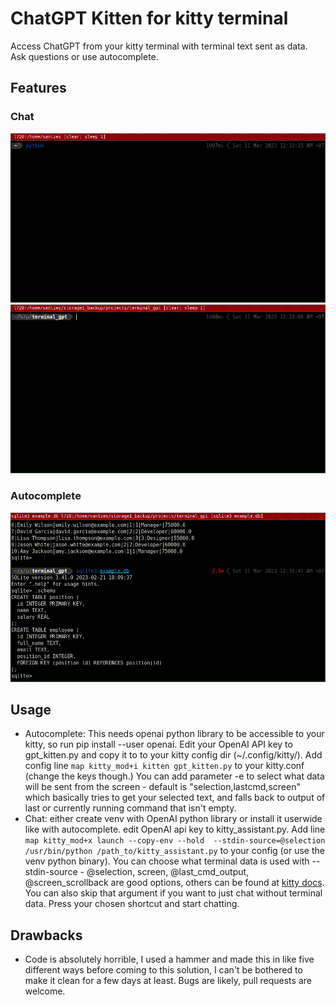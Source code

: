 # ChatGPT Kitten for kitty terminal

Access ChatGPT from your kitty terminal with terminal text sent as data. Ask questions or use autocomplete.

## Features
### Chat
![chatdemo_python](demo_gif/python1.gif)
![chatdemo_sqlite](demo_gif/sqlite_chat.gif)

### Autocomplete
![sqlite_autocomplete.gif](demo_gif/sqlite_autocomplete.gif)

## Usage
- Autocomplete: This needs openai python library to be accessible to your kitty, so run pip install --user openai. Edit your OpenAI API key to gpt_kitten.py and copy it to to your kitty config dir (~/.config/kitty/). Add config line ```map kitty_mod+i kitten gpt_kitten.py``` to your kitty.conf (change the keys though.) You can add parameter -e to select what data will be sent from the screen - default is "selection,lastcmd,screen" which basically tries to get your selected text, and falls back to output of last or currently running command that isn't empty.
- Chat: either create venv with OpenAI python library or install it userwide like with autocomplete. edit OpenAI api key to kitty_assistant.py. Add line ```map kitty_mod+x launch --copy-env --hold  --stdin-source=@selection /usr/bin/python /path_to/kitty_assistant.py``` to your config (or use the venv python binary). You can choose what terminal data is used with --stdin-source - @selection, screen, @last_cmd_output, @screen_scrollback are good options, others can be found at [kitty docs](https://sw.kovidgoyal.net/kitty/launch/). You can also skip that argument if you want to just chat without terminal data. Press your chosen shortcut and start chatting.

## Drawbacks
- Code is absolutely horrible, I used a hammer and made this in like five different ways before coming to this solution, I can't be bothered to make it clean for a few days at least. Bugs are likely, pull requests are welcome.